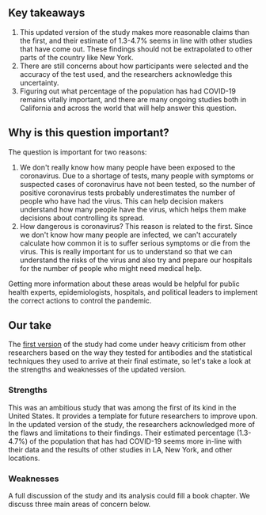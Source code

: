 ## Key takeaways

1. This updated version of the study makes more reasonable claims than the first, and their estimate of 1.3-4.7% seems in line with other studies that have come out. These findings should not be extrapolated to other parts of the country like New York.
2. There are still concerns about how participants were selected and the accuracy of the test used, and the researchers acknowledge this uncertainty. 
3. Figuring out what percentage of the population has had COVID-19 remains vitally important, and there are many ongoing studies both in California and across the world that will help answer this question.

## Why is this question important?

The question is important for two reasons:

1. We don't really know how many people have been exposed to the coronavirus. Due to a shortage of tests, many people with symptoms or suspected cases of coronavirus have not been tested, so the number of positive coronavirus tests probably underestimates the number of people who have had the virus. This can help decision makers understand how many people have the virus, which helps them make decisions about controlling its spread.
2. How dangerous is coronavirus? This reason is related to the first. Since we don't know how many people are infected, we can't accurately calculate how common it is to suffer serious symptoms or die from the virus. This is really important for us to understand so that we can understand the risks of the virus and also try and prepare our hospitals for the number of people who might need medical help.

Getting more information about these areas would be helpful for public health experts, epidemiologists, hospitals, and political leaders to implement the correct actions to control the pandemic.

## Our take

The [first version](/10.1101/2020.04.14.20062463/v1) of the study had come under heavy criticism from other researchers based on the way they tested for antibodies and the statistical techniques they used to arrive at their final estimate, so let's take a look at the strengths and weaknesses of the updated version.

### Strengths

This was an ambitious study that was among the first of its kind in the United States. It provides a template for future researchers to improve upon. In the updated version of the study, the researchers acknowledged more of the flaws and limitations to their findings. Their estimated percentage (1.3-4.7%) of the population that has had COVID-19 seems more in-line with their data and the results of other studies in LA, New York, and other locations. 

### Weaknesses

A full discussion of the study and its analysis could fill a book chapter. We discuss three main areas of concern below.